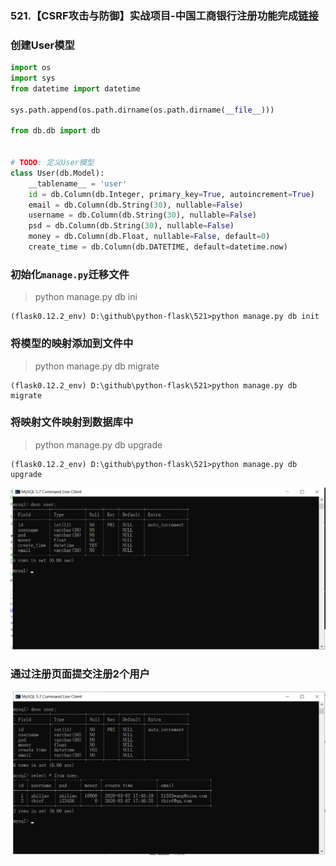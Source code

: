 ### 521.【CSRF攻击与防御】实战项目-中国工商银行注册功能完成[链接](http://wangkaixiang.cn/python-flask/di-shi-liu-zhang-ff1a-csrf-gong-ji.html)

### 创建User模型
```python
import os
import sys
from datetime import datetime

sys.path.append(os.path.dirname(os.path.dirname(__file__)))

from db.db import db


# TODO: 定义User模型
class User(db.Model):
    __tablename__ = 'user'
    id = db.Column(db.Integer, primary_key=True, autoincrement=True)
    email = db.Column(db.String(30), nullable=False)
    username = db.Column(db.String(30), nullable=False)
    psd = db.Column(db.String(30), nullable=False)
    money = db.Column(db.Float, nullable=False, default=0)
    create_time = db.Column(db.DATETIME, default=datetime.now)
```

### 初始化`manage.py`迁移文件
> python manage.py db ini
```shell script
(flask0.12.2_env) D:\github\python-flask\521>python manage.py db init
```

### 将模型的映射添加到文件中
> python manage.py db migrate
```shell script
(flask0.12.2_env) D:\github\python-flask\521>python manage.py db migrate
```

### 将映射文件映射到数据库中
> python manage.py db upgrade
```shell script
(flask0.12.2_env) D:\github\python-flask\521>python manage.py db upgrade
```
![avatar](../assets/95.png)


### 通过注册页面提交注册2个用户
![avatar](../assets/96.png)